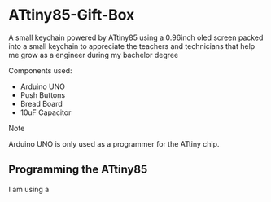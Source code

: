 # ATtiny85-Gift-Box
A small keychain powered by ATtiny85 using a 0.96inch oled screen packed into a small keychain to appreciate the teachers and technicians that help me grow as a engineer during my bachelor degree

Components used:
- Arduino UNO 
- Push Buttons
- Bread Board
- 10uF Capacitor

> [!NOTE]
> Arduino UNO is only used as a programmer for the ATtiny chip.


## Programming the ATtiny85

I am using a 






























